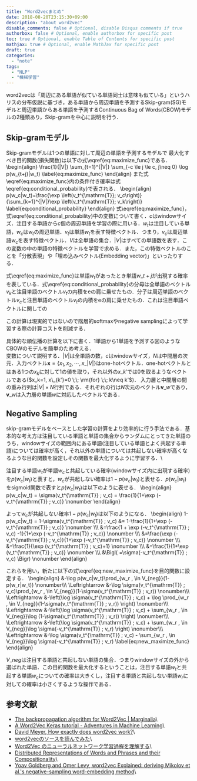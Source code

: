 ```yaml
---
title: "Word2vecまとめ"
date: 2018-08-20T23:15:30+09:00
description: "about word2vec"
disable_comments: false # Optional, disable Disqus comments if true
authorbox: false # Optional, enable authorbox for specific post
toc: true # Optional, enable Table of Contents for specific post
mathjax: true # Optional, enable MathJax for specific post
draft: true
categories:
  - "note"
tags:
  - "NLP"
  - "機械学習"
---
```


word2vecは「周辺にある単語が似ている単語同士は意味も似ている」というハリスの分布仮説に基づき，ある単語から周辺単語を予測するSkip-gram(SG)モデルと周辺単語からある単語を予測するContinuous Bag of Words(CBOW)モデルの2種類あり，Skip-gramを中心に説明を行う．

## Skip-gramモデル
Skip-gramモデルは1つの単語に対して周辺の単語を予測するモデルで
最大化すべき目的関数(損失関数)は以下の式\eqref{eq:maximize_func}である．
\begin{align}
  \frac{1}{|V|} \sum\_{t=1}^{|V|} \sum\_{-c \le j \le c, j\neq 0} \log p(w\_{t+j}|w_t)
  \label{eq:maximize_func}
\end{align}
また式\eqref{eq:maximize_func}内の条件付き確率は式\eqref{eq:conditional_probability}で表される．
\begin{align}
  p(w_c|w_t)=\frac{\exp \left(v_t^{\mathrm{T}}\; v_c\right)}{\sum\_{k=1}^{|V|}\exp \left(v_t^{\mathrm{T}}\; v_k\right)}
  \label{eq:conditional_probability}
\end{align}
式\eqref{eq:maximize_func}，式\eqref{eq:conditional_probability}中の変数について書く．$c$はwindowサイズ．注目する単語から$c$個の周辺単語を学習の際に用いる．$w_t$は注目している単語，$w_c$は$w_t$の周辺単語．$v_t$は単語$w_t$を表す特徴ベクトル．つまり，$v_c$は周辺単語$w_c$を表す特徴ベクトル．$V$は全単語の集合．$|V|$はすべての単語数を表す．この変数の中の単語の特徴ベクトルを学習で求める．また，この特徴ベクトルのことを「分散表現」や「埋め込みベクトル(Embedding vector)」といったりする．

式\eqref{eq:maximize_func}は単語$w_t$があったとき単語$w\_{t+j}$が出現する確率を表している．式\eqref{eq:conditional_probability}の分母は全単語のベクトル$v_k$と注目単語のベクトル$v_t$の内積をeの肩に乗せたもの．分子は周辺単語のベクトル$v_c$と注目単語のベクトル$v_t$の内積をeの肩に乗せたもの．これは注目単語ベクトルに関しての

この計算は現実的ではないので階層的softmaxやnegative samplingによって学習する際の計算コストを削減する．
[](./img/word2vec_sikpgram.png)

具体的な順伝播の計算を以下に書く．1単語から1単語を予測する図のようなCBOWのモデルを簡単のため考える．
[](./img/word2vec_simpleCBOW.png)\
変数について説明する．$|V|$は全単語の数，$c$はwindowサイズ，$N$は中間層の次元．入力ベクトル$\boldsymbol{x}=\{x_1, x_2, \cdots, x\_{|V|}\}$はone-hotベクトル．one-hotベクトルとはある1つの$x_k$に対して1の値を取り，それ以外の$x\_{k'}$では0を取るようなベクトルである($x_k=1, x\_{k'}=0 \;\; \rm{for} \;\; k\neq k'$)．
入力層と中間層の間の重み行列は$|V|\times N$行列である．それぞれの行は$N$次元のベクトル$\boldsymbol{v}\_{w}$であり，$\boldsymbol{v}\_{w}$は入力層の単語$w$に対応したベクトルである．



## Negative Sampling
skip-gramモデルをベースとした学習の計算をより効率的に行う手法である．基本的な考え方は注目している単語と単語の集合からランダムにとってきた単語のうち，windowサイズの範囲内にある単語(注目している単語とよく共起する単語)については確率が高く，それ以外の単語については共起しない確率が高くなるような目的関数を設定しその関数を最大化するように学習する．\

注目する単語$w_t$が単語$w_c$と共起している確率(windowサイズ内に出現する確率)を$p(w_c|w_t)$と表すと，$w_c$が共起しない確率は$1-p(w_c|w_t)$と表せる．$p(w_c|w_t)$をsigmoid関数で表すと$p(w_c|w_t)$は以下のように表せる．
\begin{align}
  p(w_c|w_t) = \sigma(v_t^{\mathrm{T}} \; v_c) = \frac{1}{1+\exp (-v_t^{\mathrm{T}} \; v_c)} \nonumber
\end{align}

よって$w_c$が共起しない確率$1-p(w_c|w_t)$は以下のようになる．
\begin{align}
  1-p(w_c|w_t) = 1-\sigma(v_t^{\mathrm{T}} \; v_c) &= 1-\frac{1}{1+\exp (-v_t^{\mathrm{T}} \; v_c)} \nonumber \\\\\\
  &=\frac{1 + \exp (-v_t^{\mathrm{T}} \; v_c) -1}{1+\exp (-v_t^{\mathrm{T}} \; v_c)} \nonumber \\\\\\
  &=\frac{\exp (-v_t^{\mathrm{T}} \; v_c)}{1+\exp (-v_t^{\mathrm{T}} \; v_c)} \nonumber \\\\\\
  &=\frac{1}{\exp (v_t^{\mathrm{T}} \; v_c)+1} \nonumber \\\\\\
  &=\frac{1}{1+\exp (v_t^{\mathrm{T}} \; v_c)} \nonumber \\\\\\
  &\Bigl( =\sigma(-v_t^{\mathrm{T}} \; v_c) \Bigr) \nonumber
\end{align}

これらを用い，新たに以下の式\eqref{eq:new_maximize_func}を目的関数に設定する．
\begin{align}
  &-\log p(w_c|w_t)\prod\_{w_r \, \in V\_{neg}}(1-p(w_r|w_t)) \nonumber\\\\\\
  \Leftrightarrow &-\log \sigma(v_t^{\mathrm{T}} \; v_c)\prod\_{w_r \, \in V\_{neg}}(1-\sigma(v_t^{\mathrm{T}} \; v_r)) \nonumber\\\\\\
  \Leftrightarrow &-\left(\log \sigma(v_t^{\mathrm{T}} \; v_c) + \log \prod\_{w_r \, \in V\_{neg}}(1-\sigma(v_t^{\mathrm{T}} \; v_r)) \right) \nonumber\\\\\\
  \Leftrightarrow &-\left(\log \sigma(v_t^{\mathrm{T}} \; v_c) + \sum\_{w_r \, \in V\_{neg}}\log (1-\sigma(v_t^{\mathrm{T}} \; v_r)) \right) \nonumber\\\\\\
  \Leftrightarrow &-\left(\log \sigma(v_t^{\mathrm{T}} \; v_c) + \sum\_{w_r \, \in V\_{neg}}\log \sigma(-v_t^{\mathrm{T}} \; v_r) \right) \nonumber\\\\\\
  \Leftrightarrow &-\log \sigma(v_t^{\mathrm{T}} \; v_c) - \sum\_{w_r \, \in V\_{neg}}\log \sigma(-v_t^{\mathrm{T}} \; v_r)
  \label{eq:new_maximize_func}
\end{align}

$V\_{neg}$は注目する単語と共起しない単語の集合．つまりwindowサイズの外から選ばれた単語．この目的関数を最大化するということは，注目する単語$w_t$と共起する単語$w_c$についての確率は大きくし，注目する単語と共起しない単語$w_r$に対しての確率は小さくするような操作である．


## 参考文献
- [The backpropagation algorithm for Word2Vec | Marginalia](http://www.claudiobellei.com/2018/01/06/backprop-word2vec/)\
- [A Word2Vec Keras tutorial - Adventures in Machine Learning](http://adventuresinmachinelearning.com/word2vec-keras-tutorial/)\
- [David Meyer, How exactly does word2vec work?](http://www.1-4-5.net/~dmm/ml/how_does_word2vec_work.pdf)\
- [word2vecのソースを読んでみた](https://qiita.com/mash0510/items/347964f3eb2e080ea7a4#%EF%BC%92%EF%BC%93-%E9%AB%98%E9%80%9F%E5%8C%96%E3%81%AE%E6%89%8B%E6%B3%95negative-sampling)\
- [Word2Vec のニューラルネットワーク学習過程を理解する](http://tkengo.github.io/blog/2016/05/09/understand-how-to-learn-word2vec/)\
- [Distributed Representations of Words and Phrases and their Compositionality](http://arxiv.org/abs/1402.3722)\
- [Yoav Goldberg and Omer Levy, word2vec Explained: deriving Mikolov et al.'s negative-sampling word-embedding method](http://arxiv.org/abs/1402.3722)\
